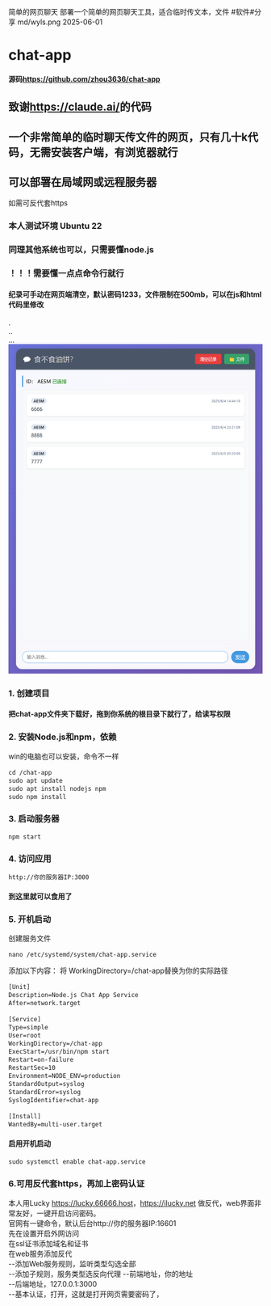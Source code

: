 简单的网页聊天
部署一个简单的网页聊天工具，适合临时传文本，文件
#软件#分享
md/wyls.png
2025-06-01
# chat-app
#### 源码<https://github.com/zhou3636/chat-app>
## 致谢<https://claude.ai/>的代码
## 一个非常简单的临时聊天传文件的网页，只有几十k代码，无需安装客户端，有浏览器就行
## 可以部署在局域网或远程服务器
如需可反代套https
### 本人测试环境 Ubuntu 22
### 同理其他系统也可以，只需要懂node.js
### ！！！需要懂一点点命令行就行
#### 纪录可手动在网页端清空，默认密码1233，文件限制在500mb，可以在js和html代码里修改
.  
..  
...  
![](wyls.png)

### 1. 创建项目
#### 把chat-app文件夹下载好，拖到你系统的根目录下就行了，给读写权限  

### 2. 安装Node.js和npm，依赖
win的电脑也可以安装，命令不一样
```
cd /chat-app
sudo apt update  
sudo apt install nodejs npm
sudo npm install  
```

### 3. 启动服务器
```
npm start
```

### 4. 访问应用
```
http://你的服务器IP:3000
```
#### 到这里就可以食用了

### 5. 开机启动
创建服务文件
```
nano /etc/systemd/system/chat-app.service
```
添加以下内容：
将 WorkingDirectory=/chat-app替换为你的实际路径
```
[Unit]
Description=Node.js Chat App Service
After=network.target

[Service]
Type=simple
User=root
WorkingDirectory=/chat-app
ExecStart=/usr/bin/npm start
Restart=on-failure
RestartSec=10
Environment=NODE_ENV=production
StandardOutput=syslog
StandardError=syslog
SyslogIdentifier=chat-app

[Install]
WantedBy=multi-user.target

```
#### 启用开机启动
```
sudo systemctl enable chat-app.service
```
### 6.可用反代套https，再加上密码认证
本人用Lucky <https://lucky.66666.host>，<https://ilucky.net> 做反代，web界面非常友好，一键开启访问密码。  
官网有一键命令，默认后台http://你的服务器IP:16601  
先在设置开启外网访问  
在ssl证书添加域名和证书  
在web服务添加反代  
--添加Web服务规则，监听类型勾选全部  
--添加子规则，服务类型选反向代理
--前端地址，你的地址  
--后端地址，127.0.0.1:3000  
--基本认证，打开，这就是打开网页需要密码了，
